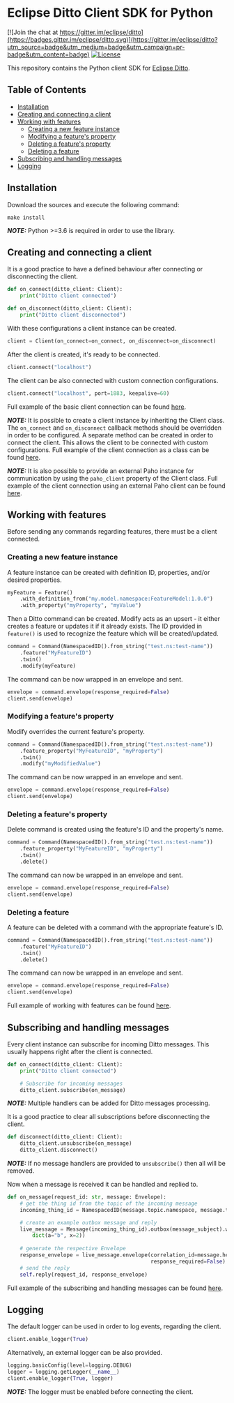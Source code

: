 # Eclipse Ditto Client SDK for Python

[![Join the chat at https://gitter.im/eclipse/ditto](https://badges.gitter.im/eclipse/ditto.svg)](https://gitter.im/eclipse/ditto?utm_source=badge&utm_medium=badge&utm_campaign=pr-badge&utm_content=badge)
[![License](https://img.shields.io/badge/License-EPL%202.0-green.svg)](https://opensource.org/licenses/EPL-2.0)

This repository contains the Python client SDK for [Eclipse Ditto](https://eclipse.org/ditto/).

## Table of Contents
* [Installation](#Installation)
* [Creating and connecting a client](#Creating-and-connecting-a-client)
* [Working with features](#Working-with-features)
  * [Creating a new feature instance](#Creating-a-new-feature-instance)
  * [Modifying a feature's property](#Modifying-a-feature's-property)
  * [Deleting a feature's property](#Deleting-a-feature's-property)
  * [Deleting a feature](#Deleting-a-feature)
* [Subscribing and handling messages](#Subscribing-and-handling-messages)
* [Logging](#Logging)

## Installation

Download the sources and execute the following command:

```commandline
make install
```

**_NOTE:_** Python >=3.6 is required in order to use the library.

## Creating and connecting a client

It is a good practice to have a defined behaviour after connecting or disconnecting the client.

```python    
def on_connect(ditto_client: Client):
    print("Ditto client connected")

def on_disconnect(ditto_client: Client):
    print("Ditto client disconnected")
```

With these configurations a client instance can be created.

```python
client = Client(on_connect=on_connect, on_disconnect=on_disconnect)
```

After the client is created, it's ready to be connected.

```python
client.connect("localhost")
```

The client can be also connected with custom connection configurations.

```python
client.connect("localhost", port=1883, keepalive=60)
```

Full example of the basic client connection can be found [here](examples/client_connect.py).

**_NOTE:_** It is possible to create a client instance by inheriting the Client class. The `on_connect` and `on_disconnect` callback methods should be overridden in order to be configured. A separate method can be created in order to connect the client. This allows the client to be connected with custom configurations. Full example of the client connection as a class can be found [here](examples/client_connect_as_class.py).

**_NOTE:_** It is also possible to provide an external Paho instance for communication by using the `paho_client` property of the Client class. Full example of the client connection using an external Paho client can be found [here](examples/client_connect_as_class_external_paho.py).

## Working with features

Before sending any commands regarding features, there must be a client connected.

### Creating a new feature instance

A feature instance can be created with definition ID, properties, and/or desired properties.

```python
myFeature = Feature()
    .with_definition_from("my.model.namespace:FeatureModel:1.0.0")
    .with_property("myProperty", "myValue")
```

Then a Ditto command can be created. Modify acts as an upsert - it either creates a feature or updates it if it already exists.
The ID provided in `feature()` is used to recognize the feature which will be created/updated. 

```python
command = Command(NamespacedID().from_string("test.ns:test-name"))
    .feature("МyFeatureID")
    .twin()
    .modify(myFeature)
```

The command can be now wrapped in an envelope and sent.

```python
envelope = command.envelope(response_required=False)
client.send(envelope)
```

### Modifying a feature's property

Modify overrides the current feature's property.

```python
command = Command(NamespacedID().from_string("test.ns:test-name"))
    .feature_property("МyFeatureID", "myProperty")
    .twin()
    .modify("myModifiedValue")
```

The command can be now wrapped in an envelope and sent.

```python
envelope = command.envelope(response_required=False)
client.send(envelope) 
```

### Deleting a feature's property

Delete command is created using the feature's ID and the property's name.

```python
command = Command(NamespacedID().from_string("test.ns:test-name"))
    .feature_property("МyFeatureID", "myProperty")
    .twin()
    .delete()
```

The command can now be wrapped in an envelope and sent.
```python
envelope = command.envelope(response_required=False)
client.send(envelope) 
```

### Deleting a feature

A feature can be deleted with a command with the appropriate feature's ID.

```python
command = Command(NamespacedID().from_string("test.ns:test-name"))
    .feature("МyFeatureID")
    .twin()
    .delete()
```

The command can now be wrapped in an envelope and sent.
```python
envelope = command.envelope(response_required=False)
client.send(envelope) 
```

Full example of working with features can be found [here](examples/working_with_features.py).

## Subscribing and handling messages

Every client instance can subscribe for incoming Ditto messages. This usually happens right after the client is connected.

```python
def on_connect(ditto_client: Client):
    print("Ditto client connected")

    # Subscribe for incoming messages
    ditto_client.subscribe(on_message)
```

**_NOTE:_** Multiple handlers can be added for Ditto messages processing.

It is a good practice to clear all subscriptions before disconnecting the client.

```python
def disconnect(ditto_client: Client):
    ditto_client.unsubscribe(on_message)
    ditto_client.disconnect()
```

**_NOTE:_** If no message handlers are provided to `unsubscribe()` then all will be removed.

Now when a message is received it can be handled and replied to.

```python
def on_message(request_id: str, message: Envelope):
    # get the thing id from the topic of the incoming message
    incoming_thing_id = NamespacedID(message.topic.namespace, message.topic.entity_id)

    # create an example outbox message and reply
    live_message = Message(incoming_thing_id).outbox(message_subject).with_payload(
        dict(a="b", x=2))
    
    # generate the respective Envelope
    response_envelope = live_message.envelope(correlation_id=message.headers.correlation_id,
                                              response_required=False).with_status(200)
    # send the reply
    self.reply(request_id, response_envelope)
```

Full example of the subscribing and handling messages can be found [here](examples/message_request_response_handling.py).

## Logging

The default logger can be used in order to log events, regarding the client.

```python
client.enable_logger(True)
```

Alternatively, an external logger can be also provided.

```python
logging.basicConfig(level=logging.DEBUG)
logger = logging.getLogger(__name__)
client.enable_logger(True, logger)
```

**_NOTE:_** The logger must be enabled before connecting the client.
